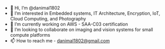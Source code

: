 - 👋 Hi, I’m @danimal1802
- 👀 I’m interested in Embedded systems, IT Architecture, Encryption, IoT, Cloud Computing, and Photography
- 🌱 I’m currently working on AWS - SAA-C03 certification
- 💞️ I’m looking to collaborate on imaging and vision systems for small compute platforms
- 📫 How to reach me - danimal1802@gmail.com

<!---
danimal1802/danimal1802 is a ✨ special ✨ repository because its `README.md` (this file) appears on your GitHub profile.
You can click the Preview link to take a look at your changes.
--->
